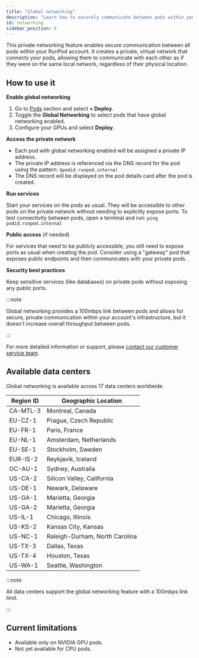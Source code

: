 ```yaml
---
title: "Global networking"
description: "Learn how to securely communicate between pods within your RunPod account using a private network."
id: networking
sidebar_position: 6
---
```


This private networking feature enables secure communication between all pods within your RunPod account. It creates a private, virtual network that connects your pods, allowing them to communicate with each other as if they were on the same local network, regardless of their physical location.

## How to use it

**Enable global networking**

1. Go to [Pods](https://www.runpod.io/console/pods) section and select **+ Deploy**.
2. Toggle the **Global Networking** to select pods that have global networking enabled.
3. Configure your GPUs and select **Deploy**.

**Access the private network**

- Each pod with global networking enabled will be assigned a private IP address.
- The private IP address is referenced via the DNS record for the pod using the pattern: `$podid.runpod.internal`
- The DNS record will be displayed on the pod details card after the pod is created.

**Run services**

Start your services on the pods as usual. They will be accessible to other pods on the private network without needing to explicitly expose ports.
To test connectivity between pods, open a terminal and run: `ping podid.runpod.internal`

**Public access** (if needed)

For services that need to be publicly accessible, you still need to expose ports as usual when creating the pod.
Consider using a "gateway" pod that exposes public endpoints and then communicates with your private pods.

**Security best practices**

Keep sensitive services (like databases) on private pods without exposing any public ports.

:::note

Global networking provides a 100mbps link between pods and allows for secure, private communication within your account's infrastructure, but it doesn't increase overall throughput between pods.

:::

For more detailed information or support, please [contact our customer service team](https://contact.runpod.io/hc/en-us/requests/new).

## Available data centers

Global networking is available across 17 data centers worldwide.

| Region ID | Geographic Location | 
|-----------|---------------------|
| CA-MTL-3 | Montreal, Canada |
| EU-CZ-1 | Prague, Czech Republic |
| EU-FR-1 | Paris, France |
| EU-NL-1 | Amsterdam, Netherlands |
| EU-SE-1 | Stockholm, Sweden |
| EUR-IS-2 | Reykjavik, Iceland |
| OC-AU-1 | Sydney, Australia |
| US-CA-2 | Silicon Valley, California |
| US-DE-1 | Newark, Delaware |
| US-GA-1 | Marietta, Georgia |
| US-GA-2 | Marietta, Georgia |
| US-IL-1 | Chicago, Illinois |
| US-KS-2 | Kansas City, Kansas |
| US-NC-1 | Raleigh-Durham, North Carolina |
| US-TX-3 | Dallas, Texas |
| US-TX-4 | Houston, Texas |
| US-WA-1 | Seattle, Washington |

:::note

All data centers support the global networking feature with a 100mbps link limit.

:::

## Current limitations

- Available only on NVIDIA GPU pods.
- Not yet available for CPU pods.